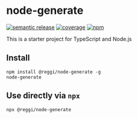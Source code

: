 # node-generate

[![semantic release](https://github.com/reggi/node-generate/workflows/semantic%20release/badge.svg)](https://github.com/reggi/node-generate/actions?query=workflow%3A%22semantic+release%22) [![coverage](https://github.com/reggi/node-generate/workflows/coverage/badge.svg)](https://reggi.github.io/node-generate/) [![npm](https://badge.fury.io/js/%40reggi%2Fnode-generate.svg)](https://www.npmjs.com/package/@reggi/node-generate)

This is a starter project for TypeScript and Node.js

## Install

```
npm install @reggi/node-generate -g
node-generate
```

## Use directly via `npx`

```
npx @reggi/node-generate
```

<!-- anything below this line will be safe from template removal -->